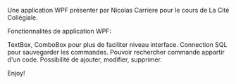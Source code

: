Une application WPF présenter par Nicolas Carriere pour le cours de La Cité Collégiale.

Fonctionnalités de application WPF:

TextBox, ComboBox pour plus de faciliter niveau interface.
Connection SQL pour sauvegarder les commandes.
Pouvoir rechercher commande appartir d'un code.
Possibilité de ajouter, modifier, supprimer.

Enjoy!
